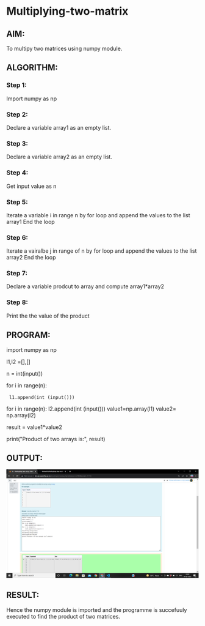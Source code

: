 # Multiplying-two-matrix

## AIM:
To multipy two matrices using numpy module.

## ALGORITHM:

### Step 1:
Import numpy as np

### Step 2:
Declare a variable array1 as an empty list.

### Step 3:
Declare a variable array2 as an empty list.

### Step 4:
Get input value as n

### Step 5:
Iterate a variable i in range n by for loop and append the values to the list array1 End the loop

### Step 6:
Iterate a vairalbe j in range of n by for loop and append the values to the list array2 End the loop

### Step 7:
Declare a variable prodcut to array and compute array1*array2

### Step 8:
Print the the value of the product


## PROGRAM: 
import numpy as np

l1,l2 =[],[]

n = int(input())

for i in range(n):

     l1.append(int (input()))

for i in range(n):
     l2.append(int (input()))
value1=np.array(l1)
value2= np.array(l2)

result = value1*value2


print("Product of two arrays is:", result)

## OUTPUT:
![git log](s1.png)

## RESULT:
Hence the numpy module is imported and the programme is succefuuly executed to find the product of two matrices.

